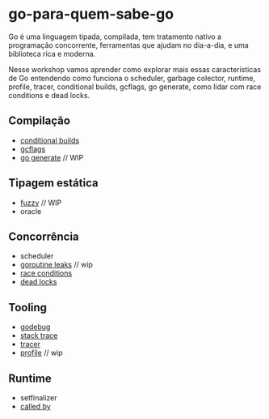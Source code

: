 # go-para-quem-sabe-go

Go é uma linguagem tipada, compilada, tem tratamento 
nativo a programação concorrente, ferramentas que ajudam
no dia-a-dia, e uma biblioteca rica e moderna.

Nesse workshop vamos aprender como explorar mais essas características de Go entendendo como funciona o scheduler, garbage colector, runtime, profile, tracer, conditional builds, gcflags, go generate, como lidar com race conditions e dead locks.

## Compilação

* [conditional builds](conditional.md)
* [gcflags](gcflags.md)
* [go generate](gogenerate.md) // WIP

## Tipagem estática

* [fuzzy](fuzzy.md) // WIP
* oracle

## Concorrência

* scheduler
* [goroutine leaks](goroutine-leaks.md) // wip
* [race conditions](race.md)
* [dead locks](deadlock.md)

## Tooling

* [godebug](godebug.md)
* [stack trace](stacktrace.md)
* [tracer](tracer.md)
* [profile](profile.md) // wip

## Runtime 

* setfinalizer
* [called by](calledby.md)